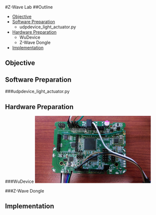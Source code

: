 #Z-Wave Lab
##Outline
* [Objective](#objective)
* [Software Preparation](#software-preparation)
  * udpdevice_light_actuator.py
* [Hardware Preparation](#hardware-preparation)
  * WuDevice
  * Z-Wave Dongle
* [Implementation](#implementation)

Objective
--------------------


Software Preparation
--------------------
###udpdevice_light_actuator.py

Hardware Preparation
--------------------
###WuDevice
<img src="./img/WuDevice.jpg" width="380" height="220">

###Z-Wave Dongle

Implementation
--------------------
